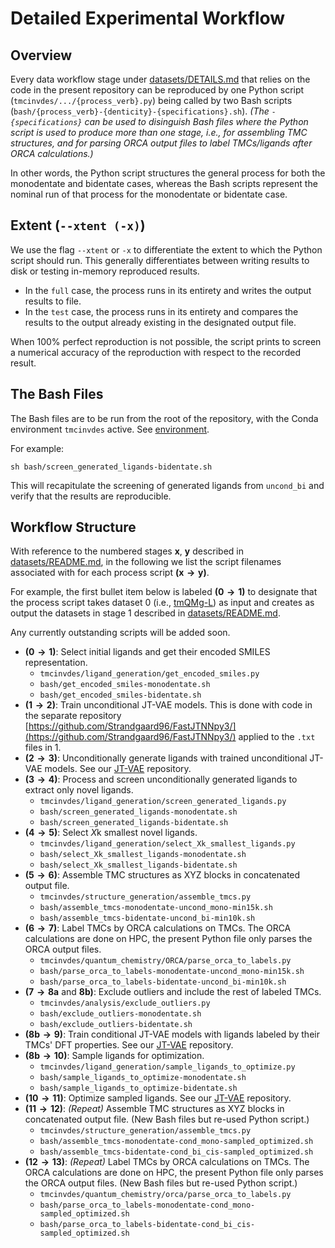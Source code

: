 # Detailed Experimental Workflow

## Overview

Every data workflow stage under [datasets/DETAILS.md](datasets/DETAILS.md) that relies on the code in the present repository can be reproduced by one Python script (`tmcinvdes/.../{process_verb}.py`) being called by two Bash scripts (`bash/{process_verb}-{denticity}-{specifications}.sh`). *(The `-{specifications}` can be used to disinguish Bash files where the Python script is used to produce more than one stage, i.e., for assembling TMC structures, and for parsing ORCA output files to label TMCs/ligands after ORCA calculations.)*

In other words, the Python script structures the general process for both the monodentate and bidentate cases, whereas the Bash scripts represent the nominal run of that process for the monodentate or bidentate case.

## Extent (`--xtent (-x)`)

We use the flag `--xtent` or `-x` to differentiate the extent to which the Python script should run. This generally differentiates between writing results to disk or testing in-memory reproduced results.
 - In the `full` case, the process runs in its entirety and writes the output results to file.
 - In the `test` case, the process runs in its entirety and compares the results to the output already existing in the designated output file.

When 100% perfect reproduction is not possible, the script prints to screen a numerical accuracy of the reproduction with respect to the recorded result.

## The Bash Files

The Bash files are to be run from the root of the repository, with the Conda environment `tmcinvdes` active. See [environment](environment/README.md).

For example:
```
sh bash/screen_generated_ligands-bidentate.sh
```

This will recapitulate the screening of generated ligands from `uncond_bi` and verify that the results are reproducible.


## Workflow Structure

With reference to the numbered stages $\mathbf{x}$, $\mathbf{y}$ described in [datasets/README.md](datasets/README.md), in the following we list the script filenames associated with for each process script $\mathbf{(x \rightarrow y)}$.

For example, the first bullet item below is labeled $\mathbf{(0 \rightarrow 1)}$ to designate that the process script takes dataset 0 (i.e., [tmQMg-L](https://github.com/hkneiding/tmQMg-L/)) as input and creates as output the datasets in stage 1 described in [datasets/README.md](datasets/README.md).

Any currently outstanding scripts will be added soon.

 - $\mathbf{(0 \rightarrow 1)}$: Select initial ligands and get their encoded SMILES representation.
     - `tmcinvdes/ligand_generation/get_encoded_smiles.py`
     - `bash/get_encoded_smiles-monodentate.sh`
     - `bash/get_encoded_smiles-bidentate.sh`
 - $\mathbf{(1 \rightarrow 2)}$: Train unconditional JT-VAE models. This is done with code in the separate repository [https://github.com/Strandgaard96/FastJTNNpy3/](https://github.com/Strandgaard96/FastJTNNpy3/) applied to the `.txt` files in $1$.
 - $\mathbf{(2 \rightarrow 3)}$: Unconditionally generate ligands with trained unconditional JT-VAE models. See our [JT-VAE](https://github.com/Strandgaard96/FastJTNNpy3/) repository.
 - $\mathbf{(3 \rightarrow 4)}$: Process and screen unconditionally generated ligands to extract only novel ligands.
     - `tmcinvdes/ligand_generation/screen_generated_ligands.py`
     - `bash/screen_generated_ligands-monodentate.sh`
     - `bash/screen_generated_ligands-bidentate.sh`
 - $\mathbf{(4 \rightarrow 5)}$: Select $X\mathrm{k}$  smallest novel ligands.
     - `tmcinvdes/ligand_generation/select_Xk_smallest_ligands.py`
     - `bash/select_Xk_smallest_ligands-monodentate.sh`
     - `bash/select_Xk_smallest_ligands-bidentate.sh`
 - $\mathbf{(5 \rightarrow 6)}$: Assemble TMC structures as XYZ blocks in concatenated output file.
     - `tmcinvdes/structure_generation/assemble_tmcs.py`
     - `bash/assemble_tmcs-monodentate-uncond_mono-min15k.sh`
     - `bash/assemble_tmcs-bidentate-uncond_bi-min10k.sh`
 - $\mathbf{(6 \rightarrow 7)}$: Label TMCs by ORCA calculations on TMCs. The ORCA calculations are done on HPC, the present Python file only parses the ORCA output files.
     - `tmcinvdes/quantum_chemistry/ORCA/parse_orca_to_labels.py`
     - `bash/parse_orca_to_labels-monodentate-uncond_mono-min15k.sh`
     - `bash/parse_orca_to_labels-bidentate-uncond_bi-min10k.sh`
 - $\mathbf{(7 \rightarrow 8a \text{ and } 8b)}$: Exclude outliers and include the rest of labeled TMCs.
     - `tmcinvdes/analysis/exclude_outliers.py`
     - `bash/exclude_outliers-monodentate.sh`
     - `bash/exclude_outliers-bidentate.sh`
 - $\mathbf{(8b \rightarrow 9)}$: Train conditional JT-VAE models with ligands labeled by their TMCs' DFT properties. See our [JT-VAE](https://github.com/Strandgaard96/FastJTNNpy3/) repository.
 - $\mathbf{(8b \rightarrow 10)}$: Sample ligands for optimization.
     - `tmcinvdes/ligand_generation/sample_ligands_to_optimize.py`
     - `bash/sample_ligands_to_optimize-monodentate.sh`
     - `bash/sample_ligands_to_optimize-bidentate.sh`
 - $\mathbf{(10 \rightarrow 11)}$: Optimize sampled ligands. See our [JT-VAE](https://github.com/Strandgaard96/FastJTNNpy3/) repository.
 - $\mathbf{(11 \rightarrow 12)}$: *(Repeat)* Assemble TMC structures as XYZ blocks in concatenated output file. (New Bash files but re-used Python script.)
     - `tmcinvdes/structure_generation/assemble_tmcs.py`
     - `bash/assemble_tmcs-monodentate-cond_mono-sampled_optimized.sh`
     - `bash/assemble_tmcs-bidentate-cond_bi_cis-sampled_optimized.sh`
 - $\mathbf{(12 \rightarrow 13)}$: *(Repeat)* Label TMCs by ORCA calculations on TMCs. The ORCA calculations are done on HPC, the present Python file only parses the ORCA output files. (New Bash files but re-used Python script.)
     - `tmcinvdes/quantum_chemistry/orca/parse_orca_to_labels.py`
     - `bash/parse_orca_to_labels-monodentate-cond_mono-sampled_optimized.sh`
     - `bash/parse_orca_to_labels-bidentate-cond_bi_cis-sampled_optimized.sh`
